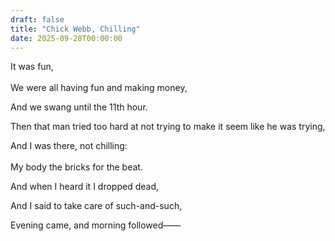 ```yaml
---
draft: false
title: "Chick Webb, Chilling"
date: 2025-09-28T00:00:00
---
```

It was fun, <br>  
We were all having fun and making money,

And we swang until the 11th hour. 

Then that man tried too hard at not trying to make it seem like he was trying, 

And I was there, not chilling: <br>  
My body the bricks for the beat. 

And when I heard it I dropped dead, 

And I said to take care of such-and-such, 

Evening came, and morning followed——